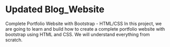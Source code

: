 # Updated Blog_Website
Complete Portfolio Website with Bootstrap - HTML/CSS In this project, we are going to learn and build how to create a complete portfolio website with bootstrap using HTML and CSS. We will understand everything from scratch. 

